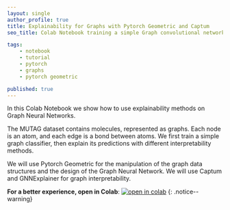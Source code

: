 ```yaml
---
layout: single
author_profile: true
title: Explainability for Graphs with Pytorch Geometric and Captum
seo_title: Colab Notebook training a simple Graph convolutional network and using Captum, TracIn and integrated gradients for explainability.

tags:
    - notebook
    - tutorial
    - pytorch
    - graphs
    - pytorch geometric

published: true
---
```

In this Colab Notebook we show how to use explainability methods on Graph Neural Networks.


The MUTAG dataset contains molecules, represented as graphs. Each node is an atom, and each edge is a bond between atoms. We first train a simple graph classifier, then explain its predictions with different interpretability methods.


We will use Pytorch Geometric for the manipulation of the graph data structures and the design of the Graph Neural Network. We will use Captum and GNNExplainer for graph interpretability.

**For a better experience, open in Colab**:
[![open in colab](https://colab.research.google.com/assets/colab-badge.svg)](https://colab.research.google.com/github/alessiodevoto/gnns_xai_liverpool/blob/main/notebooks/A_Primer_on_Explainability_for_GNNs_(Liverpool).ipynb)
{: .notice--warning}